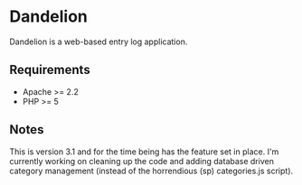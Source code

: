 Dandelion
=============
Dandelion is a web-based entry log application.

Requirements
-------------

* Apache >= 2.2
* PHP >= 5

Notes
------------

This is version 3.1 and for the time being has the feature set in place. I'm currently working on cleaning up the code and adding database driven category management (instead of the horrendious (sp) categories.js script).
